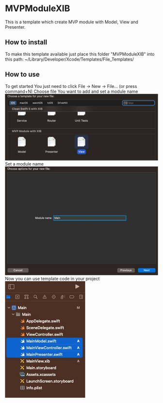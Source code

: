 # MVPModuleXIB
This is a template which create MVP module with Model, View and Presenter.


## How to install
To make this template available just place this folder "MVPModuleXIB" into this path: ~/Library/Developer/Xcode/Templates/File_Templates/

## How to use
To get started You just need to click File -> New -> File… (or press command+N)
Choose file You want to add and set a module name
![](/Assets/addMVPFiles.jpg)
Set a module name
![](/Assets/moduleName.jpg)
Now you can use template code in your project
![](/Assets/folder.jpg)

